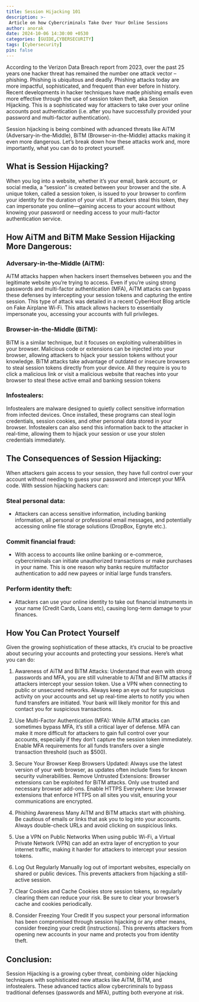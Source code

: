 ```yaml
---
title: Session Hijacking 101
description: >-
 Article on how Cybercriminals Take Over Your Online Sessions
author: anorak
date: 2024-10-06 14:30:00 +0530
categories: [GUIDE,CYBERSECURITY]
tags: [Cybersecurity]
pin: false
---
```

According to the Verizon Data Breach report from 2023, over the past 25 years one hacker threat has remained the number one attack vector – phishing.  Phishing is ubiquitous and deadly.  Phishing attacks today are more impactful, sophisticated, and frequent than ever before in history.  Recent developments in hacker techniques have made phishing emails even more effective through the use of session token theft, aka Session Hijacking.  This is a sophisticated way for attackers to take over your online accounts post authentication (i.e. after you have successfully provided your password and multi-factor authentication).

Session hijacking is being combined with advanced threats like AiTM (Adversary-in-the-Middle), BiTM (Browser-in-the-Middle) attacks making it even more dangerous. Let’s break down how these attacks work and, more importantly, what you can do to protect yourself.


## What is Session Hijacking?

When you log into a website, whether it’s your email, bank account, or social media, a “session” is created between your browser and the site. A unique token, called a session token, is issued to your browser to confirm your identity for the duration of your visit. If attackers steal this token, they can impersonate you online—gaining access to your account without knowing your password or needing access to your multi-factor authentication service.

## How AiTM and BiTM Make Session Hijacking More Dangerous:

### Adversary-in-the-Middle (AiTM):

AiTM attacks happen when hackers insert themselves between you and the legitimate website you’re trying to access. Even if you’re using strong passwords and multi-factor authentication (MFA), AiTM attacks can bypass these defenses by intercepting your session tokens and capturing the entire session. This type of attack was detailed in a recent CyberHoot Blog article on Fake Airplane Wi-Fi. This attack allows hackers to essentially impersonate you, accessing your accounts with full privileges.

### Browser-in-the-Middle (BiTM):

BiTM is a similar technique, but it focuses on exploiting vulnerabilities in your browser. Malicious code or extensions can be injected into your browser, allowing attackers to hijack your session tokens without your knowledge. BiTM attacks take advantage of outdated or insecure browsers to steal session tokens directly from your device.  All they require is you to click a malicious link or visit a malicious website that reaches into your browser to steal these active email and banking session tokens

### Infostealers:

Infostealers are malware designed to quietly collect sensitive information from infected devices. Once installed, these programs can steal login credentials, session cookies, and other personal data stored in your browser. Infostealers can also send this information back to the attacker in real-time, allowing them to hijack your session or use your stolen credentials immediately.

## The Consequences of Session Hijacking:

When attackers gain access to your session, they have full control over your account without needing to guess your password and intercept your MFA code. With session hijacking hackers can:
### Steal personal data:

  -  Attackers can access sensitive information, including banking information, all personal or professional email messages, and potentially accessing online file storage solutions (DropBox, Egnyte etc.).

### Commit financial fraud:

   - With access to accounts like online banking or e-commerce, cybercriminals can initiate unauthorized transactions or make purchases in your name.  This is one reason why banks require multifactor authentication to add new payees or initial large funds transfers.

### Perform identity theft:

   - Attackers can use your online identity to take out financial instruments in your name (Credit Cards, Loans etc), causing long-term damage to your finances.

## How You Can Protect Yourself

Given the growing sophistication of these attacks, it’s crucial to be proactive about securing your accounts and protecting your sessions. Here’s what you can do:

1. Awareness of AiTM and BiTM Attacks:
Understand that even with strong passwords and MFA, you are still vulnerable to AiTM and BiTM attacks if attackers intercept your session token. Use a VPN when connecting to public or unsecured networks.  Always keep an eye out for suspicious activity on your accounts and set up real-time alerts to notify you when fund transfers are initiated.  Your bank will likely monitor for this and contact you for suspicious transactions.

2. Use Multi-Factor Authentication (MFA):
While AiTM attacks can sometimes bypass MFA, it’s still a critical layer of defense. MFA can make it more difficult for attackers to gain full control over your accounts, especially if they don’t capture the session token immediately.  Enable MFA requirements for all funds transfers over a single transaction threshold (such as $500).

3. Secure Your Browser
Keep Browsers Updated: Always use the latest version of your web browser, as updates often include fixes for known security vulnerabilities.
Remove Untrusted Extensions: Browser extensions can be exploited for BiTM attacks. Only use trusted and necessary browser add-ons.
Enable HTTPS Everywhere: Use browser extensions that enforce HTTPS on all sites you visit, ensuring your communications are encrypted.

4. Phishing Awareness
Many AiTM and BiTM attacks start with phishing. Be cautious of emails or links that ask you to log into your accounts. Always double-check URLs and avoid clicking on suspicious links.

5. Use a VPN on Public Networks
When using public Wi-Fi, a Virtual Private Network (VPN) can add an extra layer of encryption to your internet traffic, making it harder for attackers to intercept your session tokens.

6. Log Out Regularly
Manually log out of important websites, especially on shared or public devices. This prevents attackers from hijacking a still-active session.

7. Clear Cookies and Cache
Cookies store session tokens, so regularly clearing them can reduce your risk. Be sure to clear your browser’s cache and cookies periodically.

8. Consider Freezing Your Credit
If you suspect your personal information has been compromised through session hijacking or any other means, consider freezing your credit (instructions). This prevents attackers from opening new accounts in your name and protects you from identity theft.

## Conclusion:

Session Hijacking is a growing cyber threat, combining older hijacking techniques with sophisticated new attacks like AiTM, BiTM, and infostealers. These advanced tactics allow cybercriminals to bypass traditional defenses (passwords and MFA), putting both everyone at risk.
